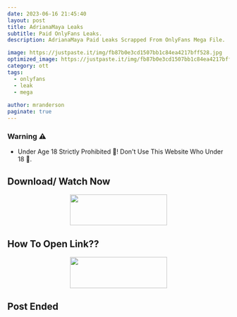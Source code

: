 ```yaml
---
date: 2023-06-16 21:45:40
layout: post
title: AdrianaMaya Leaks
subtitle: Paid OnlyFans Leaks.
description: AdrianaMaya Paid Leaks Scrapped From OnlyFans Mega File.

image: https://justpaste.it/img/fb87b0e3cd1507bb1c84ea4217bff528.jpg
optimized_image: https://justpaste.it/img/fb87b0e3cd1507bb1c84ea4217bff528.jpg
category: ott
tags:
  - onlyfans
  - leak
  - mega
 
author: mranderson
paginate: true
---
```


### Warning ⚠️

- Under Age 18 Strictly Prohibited 🚫! Don't Use This Website Who Under 18 🥵. 

<!--page-->

## Download/ Watch Now 

<p align="center"><a href="https://m.easysky.in/OXsZtRRX"><img src="https://img.shields.io/badge/Mega-File-black?&style=for-the-badge&logo=mega" width="220" height="70.45"></a></p>


## How To Open Link??

<p align="center"><a href="https://t.me/HowToRedirect/9"><img src="https://img.shields.io/badge/HowToOpen-Link-black?&style=for-the-badge&logo=telegram" width="220" height="70.45"></a></p>

## Post Ended
